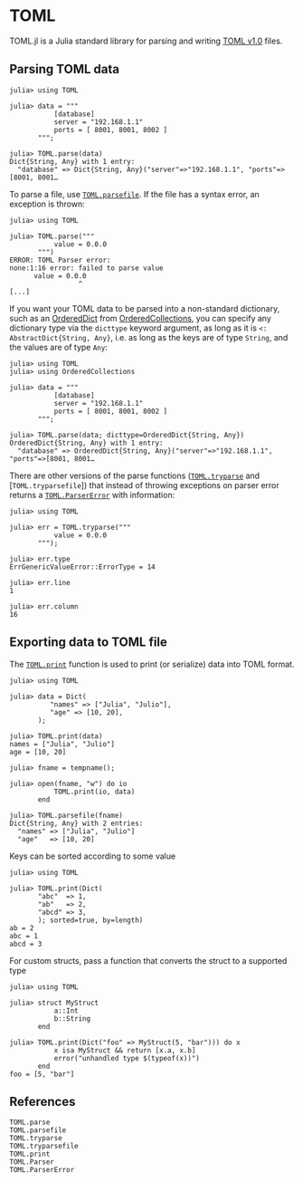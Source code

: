 # TOML

TOML.jl is a Julia standard library for parsing and writing [TOML
v1.0](https://toml.io/en/) files.

## Parsing TOML data

```jldoctest
julia> using TOML

julia> data = """
           [database]
           server = "192.168.1.1"
           ports = [ 8001, 8001, 8002 ]
       """;

julia> TOML.parse(data)
Dict{String, Any} with 1 entry:
  "database" => Dict{String, Any}("server"=>"192.168.1.1", "ports"=>[8001, 8001…
```

To parse a file, use [`TOML.parsefile`](@ref). If the file has a syntax error,
an exception is thrown:

```jldoctest
julia> using TOML

julia> TOML.parse("""
           value = 0.0.0
       """)
ERROR: TOML Parser error:
none:1:16 error: failed to parse value
      value = 0.0.0
                 ^
[...]
```

If you want your TOML data to be parsed into a non-standard dictionary, such as an [OrderedDict](https://juliacollections.github.io/OrderedCollections.jl/latest/ordered_containers.html) from [OrderedCollections](https://juliapackages.com/p/orderedcollections), you can specify any dictionary type via the `dicttype` keyword argument, as long as it is `<: AbstractDict{String, Any}`, i.e. as long as the keys are of type `String`, and the values are of type `Any`:

```jldoctest
julia> using TOML
julia> using OrderedCollections

julia> data = """
           [database]
           server = "192.168.1.1"
           ports = [ 8001, 8001, 8002 ]
       """;

julia> TOML.parse(data; dicttype=OrderedDict{String, Any})
OrderedDict{String, Any} with 1 entry:
  "database" => OrderedDict{String, Any}("server"=>"192.168.1.1", "ports"=>[8001, 8001…
```

There are other versions of the parse functions ([`TOML.tryparse`](@ref)
and [`TOML.tryparsefile`]) that instead of throwing exceptions on parser error
returns a [`TOML.ParserError`](@ref) with information:

```jldoctest
julia> using TOML

julia> err = TOML.tryparse("""
           value = 0.0.0
       """);

julia> err.type
ErrGenericValueError::ErrorType = 14

julia> err.line
1

julia> err.column
16
```

## Exporting data to TOML file

The [`TOML.print`](@ref) function is used to print (or serialize) data into TOML
format.

```jldoctest
julia> using TOML

julia> data = Dict(
          "names" => ["Julia", "Julio"],
          "age" => [10, 20],
       );

julia> TOML.print(data)
names = ["Julia", "Julio"]
age = [10, 20]

julia> fname = tempname();

julia> open(fname, "w") do io
           TOML.print(io, data)
       end

julia> TOML.parsefile(fname)
Dict{String, Any} with 2 entries:
  "names" => ["Julia", "Julio"]
  "age"   => [10, 20]
```

Keys can be sorted according to some value

```jldoctest
julia> using TOML

julia> TOML.print(Dict(
       "abc"  => 1,
       "ab"   => 2,
       "abcd" => 3,
       ); sorted=true, by=length)
ab = 2
abc = 1
abcd = 3
```

For custom structs, pass a function that converts the struct to a supported
type

```jldoctest
julia> using TOML

julia> struct MyStruct
           a::Int
           b::String
       end

julia> TOML.print(Dict("foo" => MyStruct(5, "bar"))) do x
           x isa MyStruct && return [x.a, x.b]
           error("unhandled type $(typeof(x))")
       end
foo = [5, "bar"]
```


## References
```@docs
TOML.parse
TOML.parsefile
TOML.tryparse
TOML.tryparsefile
TOML.print
TOML.Parser
TOML.ParserError
```
